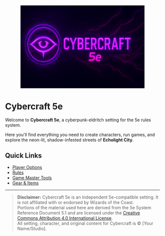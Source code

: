 <p align="center">
  <img src="images/cybercraft-banner.png" alt="Cybercraft 5e" width="80%">
</p>


# Cybercraft 5e

Welcome to **Cybercraft 5e**, a cyberpunk-eldritch setting for the 5e rules system.

Here you'll find everything you need to create characters, run games, and explore the neon-lit, shadow-infested streets of **Echolight City**.

## Quick Links
- [Player Options](player-options/races.md)
- [Rules](rules/core-rules.md)
- [Game Master Tools](game-master/setting-overview.md)
- [Gear & Items](player-options/gear-items.md)

---

> **Disclaimer:** Cybercraft 5e is an independent 5e-compatible setting. It is not affiliated with or endorsed by Wizards of the Coast.  
> Portions of the material used here are derived from the 5e System Reference Document 5.1 and are licensed under the [Creative Commons Attribution 4.0 International License](https://creativecommons.org/licenses/by/4.0/).  
> All setting, character, and original content for Cybercraft is © [Your Name/Studio].
